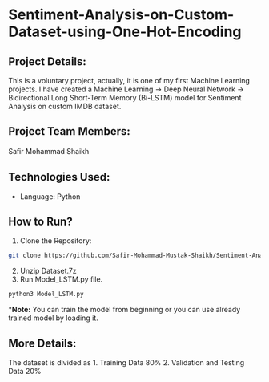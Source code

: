 # Sentiment-Analysis-on-Custom-Dataset-using-One-Hot-Encoding

## Project Details:
This is a voluntary project, actually, it is one of my first Machine Learning projects. I have created a Machine Learning -> Deep Neural Network -> Bidirectional Long Short-Term Memory (Bi-LSTM) model for Sentiment Analysis on custom IMDB dataset.

## Project Team Members: 
Saﬁr Mohammad Shaikh

## Technologies Used:
* Language: Python

## How to Run?
1. Clone the Repository:
```sh
git clone https://github.com/Safir-Mohammad-Mustak-Shaikh/Sentiment-Analysis-on-Custom-Dataset-using-One-Hot-Encoding.git
```
2. Unzip Dataset.7z
3. Run Model_LSTM.py file.
```sh
python3 Model_LSTM.py
```
***Note:** You can train the model from beginning or you can use already trained model by loading it.

## More Details:

The dataset is divided as
    1. Training Data 80%
    2. Validation and Testing Data 20%
